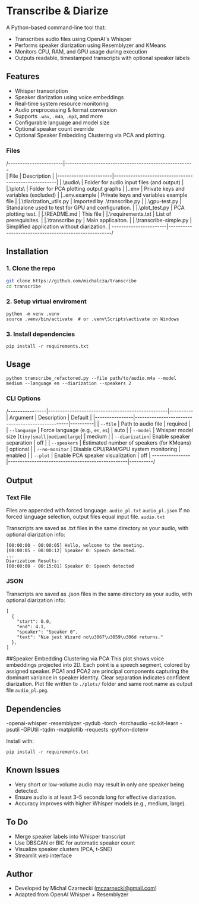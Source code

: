 # Transcribe & Diarize

A Python-based command-line tool that:
- Transcribes audio files using OpenAI's Whisper
- Performs speaker diarization using Resemblyzer and KMeans
- Monitors CPU, RAM, and GPU usage during execution
- Outputs readable, timestamped transcripts with optional speaker labels

## Features

- Whisper transcription  
- Speaker diarization using voice embeddings  
- Real-time system resource monitoring  
- Audio preprocessing & format conversion  
- Supports `.wav`, `.m4a`, `.mp3`, and more  
- Configurable language and model size  
- Optional speaker count override
- Optional Speaker Embedding Clustering via PCA and plotting.

### Files

/-----------------------|------------------------------------------------------\
| File                  | Description                                          |
|-----------------------|------------------------------------------------------|
|.\audio\               | Folder for audio input files (and output)            |
|.\plots\               | Folder for PCA plotting output graphs                |
|.\.env                 | Private keys and variables (excluded)                |
|.\.env.example         | Private keys and variables example file              |
|.\diarization_utils.py | Imported by .\transcribe.py                          |
|.\gpu-test.py          | Standalone used to test for GPU and configuration.   |
|.\plot_test.py         | PCA plotting test.                                   |
|.\README.md            | This file                                            |
|.\requirements.txt     | List of prerequisites.                               |
|.\transcribe.py        | Main applicaiton.                                    |
|.\transcribe-simple.py | Simplified application without diarization.          |
\-----------------------|------------------------------------------------------/

## Installation

### 1. Clone the repo
```bash
git clone https://github.com/michalcza/transcribe
cd transcribe
```

### 2. Setup virtual enviroment
```
python -m venv .venv
source .venv/bin/activate  # or .venv\Scripts\activate on Windows
```

### 3. Install dependencies
```
pip install -r requirements.txt
```

## Usage
```
python transcribe_refactored.py --file path/to/audio.m4a --model medium --language en --diarization --speakers 2
```

### CLI Options
/----------------|--------------------------------------------------|----------\
| Argument       | Description                                      | Default  |
|----------------|--------------------------------------------------|----------|
| `--file`       | Path to audio file                               | required |
| `--language`   | Force language (e.g., `en`, `es`)                | auto     |
| `--model`      | Whisper model size [`tiny|small|medium|large`]   | medium   |
| `--diarization`| Enable speaker separation                        | off      |
| `--speakers`   | Estimated number of speakers (for KMeans)        | optional |
| `--no-monitor` | Disable CPU/RAM/GPU system monitoring            | enabled  |
| `--plot`       | Enable PCA speaker visualization                 | off      |
\----------------|--------------------------------------------------|----------/

## Output

### Text File
Files are appended with forced language.
```audio_pl.txt```
```audio_pl.json```
If no forced language selection, output files equal input file.
```audio.txt``` 

Transcripts are saved as .txt files in the same directory as your audio, with optional diarization info:
```
[00:00:00 - 00:00:05] Hello, welcome to the meeting.
[00:00:05 - 00:00:12] Speaker 0: Speech detected.
...
Diarization Results:
[00:00:00 - 00:15:01] Speaker 0: Speech detected
```
### JSON
Transcripts are saved as .json files in the same directory as your audio, with optional diarization info:
```
[
  {
    "start": 0.0,
    "end": 4.1,
    "speaker": "Speaker 0",
    "text": "Nie jest Wizard no\u3067\u3059\u306d returns."
  },
]
```

##Speaker Embedding Clustering via PCA
This plot shows voice embeddings projected into 2D. Each point is a speech segment, colored by assigned speaker. PCA1 and PCA2 are principal components capturing the dominant variance in speaker identity. Clear separation indicates confident diarization.
Plot file written to `./plots/` folder and same root name as output file `audio_pl.png`.

## Dependencies
-openai-whisper
-resemblyzer
-pydub
-torch
-torchaudio
-scikit-learn
-psutil
-GPUtil
-tqdm
-matplotlib
-requests
-python-dotenv

Install with:
```
pip install -r requirements.txt
```

## Known Issues
- Very short or low-volume audio may result in only one speaker being detected.
- Ensure audio is at least 3–5 seconds long for effective diarization.
- Accuracy improves with higher Whisper models (e.g., medium, large).

## To Do
- Merge speaker labels into Whisper transcript
- Use DBSCAN or BIC for automatic speaker count
- Visualize speaker clusters (PCA, t-SNE)
- Streamlit web interface

## Author
- Developed by Michal Czarnecki (mczarnecki@gmail.com)
- Adapted from OpenAI Whisper + Resemblyzer
